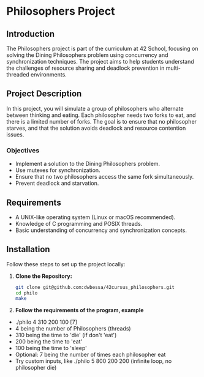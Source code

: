 # Philosophers Project

## Introduction
The Philosophers project is part of the curriculum at 42 School, focusing on solving the Dining Philosophers problem using concurrency and synchronization techniques. The project aims to help students understand the challenges of resource sharing and deadlock prevention in multi-threaded environments.

## Project Description
In this project, you will simulate a group of philosophers who alternate between thinking and eating. Each philosopher needs two forks to eat, and there is a limited number of forks. The goal is to ensure that no philosopher starves, and that the solution avoids deadlock and resource contention issues.

### Objectives
- Implement a solution to the Dining Philosophers problem.
- Use mutexes for synchronization.
- Ensure that no two philosophers access the same fork simultaneously.
- Prevent deadlock and starvation.

## Requirements
- A UNIX-like operating system (Linux or macOS recommended).
- Knowledge of C programming and POSIX threads.
- Basic understanding of concurrency and synchronization concepts.

## Installation
Follow these steps to set up the project locally:

1. **Clone the Repository:**
   ```bash
   git clone git@github.com:dwbessa/42cursus_philosophers.git
   cd philo
   make
   ```

2. **Follow the requirements of the program, example**
- ./philo 4 310 200 100 [7]
- 4 being the number of Philosophers (threads)
- 310 being the time to 'die' (if don't 'eat')
- 200 being the time to 'eat'
- 100 being the time to 'sleep'
- Optional: 7 being the number of times each philosopher eat
- Try custom inputs, like ./philo 5 800 200 200 (infinite loop, no philosopher die)
